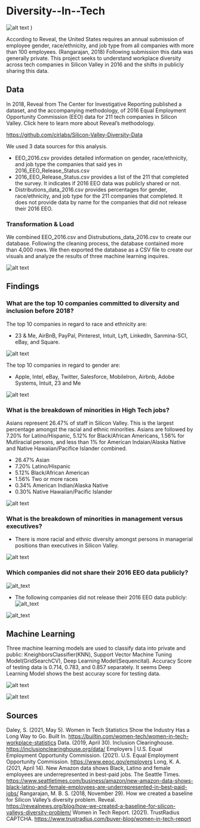 # Diversity--In--Tech

 

![alt text](https://raw.githubusercontent.com/iyesogie/Diversity--In--Tech/main/images%20/TItle.png)
)


According to Reveal, the United States requires an annual submission of employee gender, race/ethnicity,  and job type from all companies with more than 100 employees. (Rangarajan, 2018) Following submission this data was generally private. This project seeks to understand workplace diversity across tech companies in Silicon Valley in 2016 and the shifts in publicly sharing this data. 

## Data 
In 2018, Reveal from The Center for Investigative Reporting published a dataset, and the accompanying methodology, of 2016 Equal Employment Opportunity Commission (EEO) data for 211 tech companies in Silicon Valley. Click here to learn more about Reveal’s methodology.

https://github.com/cirlabs/Silicon-Valley-Diversity-Data 

We used 3 data sources for this analysis. 

* EEO_2016.csv provides detailed information on gender, race/ethnicity, and job type the companies that said yes in 2016_EEO_Release_Status.csv
* 2016_EEO_Release_Status.csv provides a list of the 211 that completed the survey. It indicates if 2016 EEO data was publicly shared or not. 
* Distributions_data_2016.csv provides percentages for gender, race/ethnicity, and job type for the 211 companies that completed. It does not provide data by name for the companies that did not release their 2016 EEO. 

### Transformation & Load
We combined EEO_2016.csv and Distrubutions_data_2016.csv to create our database. Following the cleaning process, the database contained more than 4,000 rows. We then exported the database as a CSV file to create our visuals and analyze the results of three machine learning inquires.


![alt text](https://raw.githubusercontent.com/iyesogie/Diversity--In--Tech/main/images%20/Screen%20Shot%202021-08-24%20at%2010.51.43%20PM.png)


## Findings 

### What are the top 10 companies committed to diversity and inclusion before 2018?

The top 10 companies in regard to race and ethnicity are: 
* 23 & Me, AirBnB, PayPal, Pinterest, Intuit, Lyft, LinkedIn, Sanmina-SCI, eBay, and Square. 


![alt text](https://raw.githubusercontent.com/iyesogie/Diversity--In--Tech/main/images%20/top%2010%20race.png)



The top 10 companies in regard to gender are: 
* Apple, Intel, eBay, Twitter, Salesforce, MobileIron, Airbnb, 	   Adobe Systems, Intuit, 23 and Me

![alt text](https://raw.githubusercontent.com/iyesogie/Diversity--In--Tech/main/images%20/top%2010%20gender.png)

### What is the breakdown of minorities in High Tech jobs?

Asians represent 26.47% of staff in Silicon Valley. This is the largest percentage amongst the racial and ethnic minorities.  Asians are followed by 7.20% for Latino/Hispanic, 5.12% for Black/African Americans, 1.56% for Mutliracial persons, and less than 1% for American Indaian/Alaska Native and Native Hawaiian/Pacifice Islander combined.

* 26.47% Asian 
* 7.20% Latino/Hispanic
* 5.12% Black/African American
* 1.56% Two or more races 
* 0.34% American Indian/Alaska Native
* 0.30% Native Hawaiian/Pacific Islander 

![alt text](https://raw.githubusercontent.com/iyesogie/Diversity--In--Tech/main/images%20/minority%20pie%20chart.png)

### What is the breakdown of minorities in management versus executives?
* There is more racial and ethnic diversity amongst persons in managerial positions than executives in Silicon Valley. 

![alt text](https://raw.githubusercontent.com/iyesogie/Diversity--In--Tech/main/images%20/excs%20v.%20managers.png)

### Which companies did not share their 2016 EEO data publicly? 

![alt_text](https://raw.githubusercontent.com/iyesogie/Diversity--In--Tech/main/images%20/eeo%202016.png)

* The following companies did not release their 2016 EEO data publicly:
![alt_text](https://github.com/iyesogie/Diversity--In--Tech/blob/main/images%20/no-public-EEO1.png)

![alt_text](https://github.com/iyesogie/Diversity--In--Tech/blob/main/images%20/no-public-EEO2.png)


## Machine Learning
Three machine learning models are used to classify data into private and public: KneighborsClassifier(KNN), Support Vector Machine Tuning Model(GridSearchCV), Deep Learning Model(Sequencital). Accuracy Score of testing data is 0.714, 0.783, and 0.857 separately. It seems Deep Learning Model shows the best accuray score for testing data.

![alt text](https://raw.githubusercontent.com/iyesogie/Diversity--In--Tech/main/images%20/ml%20gender%20and%20race.png)

![alt text](https://raw.githubusercontent.com/iyesogie/Diversity--In--Tech/main/images%20/ml%20race%20and%20job.png)


## Sources 
Daley, S. (2021, May 5). Women in Tech Statistics Show the Industry Has a Long Way to Go. Built In. https://builtin.com/women-tech/women-in-tech-workplace-statistics 
Data. (2019, April 30). Inclusion Clearinghouse. https://inclusionclearinghouse.org/data/
Employers | U.S. Equal Employment Opportunity Commission. (2021). U.S. Equal Employment Opportunity Commission. https://www.eeoc.gov/employers 
Long, K. A. (2021, April 14). New Amazon data shows Black, Latino and female employees are underrepresented in best-paid jobs. The Seattle Times. https://www.seattletimes.com/business/amazon/new-amazon-data-shows-black-latino-and-female-employees-are-underrepresented-in-best-paid-jobs/ 
Rangarajan, M. B. S. (2018, November 29). How we created a baseline for Silicon Valley’s diversity problem. Reveal. https://revealnews.org/blog/how-we-created-a-baseline-for-silicon-valleys-diversity-problem/ 
Women in Tech Report. (2021). TrustRadius CAPTCHA. https://www.trustradius.com/buyer-blog/women-in-tech-report 






